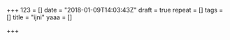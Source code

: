 +++
123 = []
date = "2018-01-09T14:03:43Z"
draft = true
repeat = []
tags = []
title = "ijni"
yaaa = []

+++
